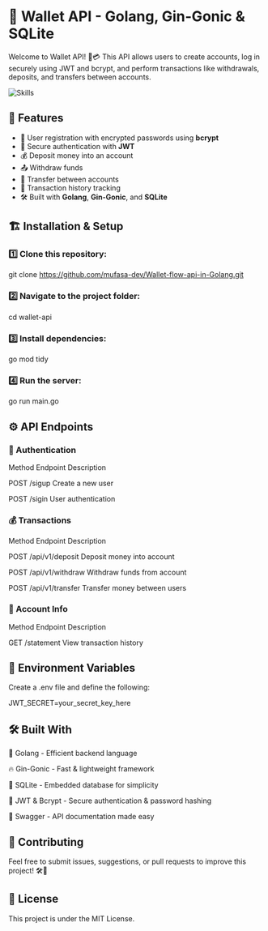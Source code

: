 # 🏦 Wallet API - Golang, Gin-Gonic & SQLite

Welcome to Wallet API! 🔐💳 This API allows users to create accounts, log in securely using JWT and bcrypt, and perform transactions like withdrawals, deposits, and transfers between accounts.

![Skills](https://skills.syvixor.com/api/icons?i=go,gin,sqlite,jwt,swagger,github,vscode,postman)

## 🚀 Features
- 🔑 User registration with encrypted passwords using **bcrypt**
- 🔐 Secure authentication with **JWT**
- 💰 Deposit money into an account
- 📤 Withdraw funds
- 🔄 Transfer between accounts
- 📜 Transaction history tracking
- 🛠 Built with **Golang**, **Gin-Gonic**, and **SQLite**

## 🏗 Installation & Setup

### 1️⃣ Clone this repository:
git clone https://github.com/mufasa-dev/Wallet-flow-api-in-Golang.git

### 2️⃣ Navigate to the project folder:

cd wallet-api
### 3️⃣ Install dependencies:

go mod tidy
### 4️⃣ Run the server:
go run main.go

## ⚙️ API Endpoints
### 🔑 Authentication
Method	Endpoint	Description

POST	/sigup	Create a new user

POST	/sigin	User authentication

### 💰 Transactions
Method	Endpoint	Description

POST	/api/v1/deposit	Deposit money into account

POST	/api/v1/withdraw	Withdraw funds from account

POST	/api/v1/transfer	Transfer money between users
### 📜 Account Info
Method	Endpoint	Description

GET	/statement	View transaction history
## 🔧 Environment Variables
Create a .env file and define the following:

JWT_SECRET=your_secret_key_here
## 🛠 Built With
🔷 Golang - Efficient backend language

🔥 Gin-Gonic - Fast & lightweight framework

📂 SQLite - Embedded database for simplicity

🔐 JWT & Bcrypt - Secure authentication & password hashing

🚀 Swagger - API documentation made easy

## 🤝 Contributing
Feel free to submit issues, suggestions, or pull requests to improve this project! 🛠🚀

## 📜 License
This project is under the MIT License.

